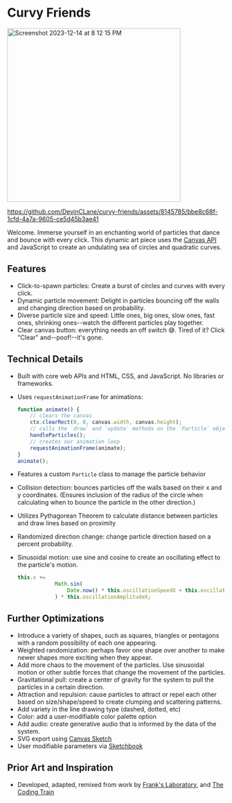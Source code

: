 # Curvy Friends

<img width="400" alt="Screenshot 2023-12-14 at 8 12 15 PM" src="https://github.com/DevinCLane/curvy-friends/assets/8145785/0a0a76fb-0ad9-4c0d-8f4a-f1efe7ae8cef">

https://github.com/DevinCLane/curvy-friends/assets/8145785/bbe8c68f-1cfd-4a7a-9605-ce5d45b3ae41

Welcome. Immerse yourself in an enchanting world of particles that dance and bounce with every click. This dynamic art piece uses the [Canvas API](https://developer.mozilla.org/en-US/docs/Web/API/Canvas_API) and JavaScript to create an undulating sea of circles and quadratic curves.

## Features

-   Click-to-spawn particles: Create a burst of circles and curves with every click.
-   Dynamic particle movement: Delight in particles bouncing off the walls and changing direction based on probability.
-   Diverse particle size and speed: Little ones, big ones, slow ones, fast ones, shrinking ones--watch the different particles play together.
-   Clear canvas button: everything needs an off switch 😅. Tired of it? Click "Clear" and--poof!--it's gone.

## Technical Details

-   Built with core web APIs and HTML, CSS, and JavaScript. No libraries or frameworks.
-   Uses `requestAnimationFrame` for animations:

    ```javascript
    function animate() {
        // clears the canvas
        ctx.clearRect(0, 0, canvas.width, canvas.height);
        // calls the `draw` and `update` methods on the `Particle` object
        handleParticles();
        // creates our animation loop
        requestAnimationFrame(animate);
    }
    animate();
    ```

-   Features a custom `Particle` class to manage the particle behavior
-   Collision detection: bounces particles off the walls based on their x and y coordinates. (Ensures inclusion of the radius of the circle when calculating when to bounce the particle in the other direction.)
-   Utilizes Pythagorean Theorem to calculate distance between particles and draw lines based on proximity
-   Randomized direction change: change particle direction based on a percent probability.
-   Sinusoidal motion: use sine and cosine to create an oscillating effect to the particle's motion.
    ```JavaScript
    this.x +=
                Math.sin(
                    Date.now() * this.oscillationSpeedX + this.oscillationOffsetX
                ) * this.oscillationAmplitudeX;
    ```

## Further Optimizations

-   Introduce a variety of shapes, such as squares, triangles or pentagons with a random possibility of each one appearing.
-   Weighted randomization: perhaps favor one shape over another to make newer shapes more exciting when they appear.
-   Add more chaos to the movement of the particles. Use sinusoidal motion or other subtle forces that change the movement of the particles.
-   Gravitational pull: create a center of gravity for the system to pull the particles in a certain direction.
-   Attraction and repulsion: cause particles to attract or repel each other based on size/shape/speed to create clumping and scattering patterns.
-   Add variety in the line drawing type (dashed, dotted, etc)
-   Color: add a user-modifiable color palette option
-   Add audio: create generative audio that is informed by the data of the system.
-   SVG export using [Canvas Sketch](https://github.com/mattdesl/canvas-sketch)
-   User modifiable parameters via [Sketchbook](https://skbk.cc/#/)

## Prior Art and Inspiration

-   Developed, adapted, remixed from work by [Frank's Laboratory](https://youtu.be/Yvz_axxWG4Y?si=Qyb8dazwMFmjCSSN), and [The Coding Train](https://www.youtube.com/@TheCodingTrain)
